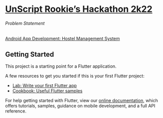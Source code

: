 # [UnScript Rookie’s Hackathon 2k22](https://unscript-rookies.netlify.app/)



###### Problem Statement
[Android App Development: Hostel Management System](https://drive.google.com/file/d/1jsXJSSJldK6UWoy37u19vieMMOC6ZcoR/view?usp=sharing)

## Getting Started

This project is a starting point for a Flutter application.

A few resources to get you started if this is your first Flutter project:

- [Lab: Write your first Flutter app](https://flutter.dev/docs/get-started/codelab)
- [Cookbook: Useful Flutter samples](https://flutter.dev/docs/cookbook)

For help getting started with Flutter, view our
[online documentation](https://flutter.dev/docs), which offers tutorials,
samples, guidance on mobile development, and a full API reference.
